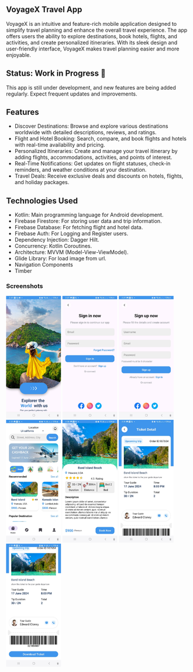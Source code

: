 ## VoyageX Travel App
VoyageX is an intuitive and feature-rich mobile application designed to simplify travel planning and enhance the overall travel experience. The app offers users the ability to explore destinations, book hotels, flights, and activities, and create personalized itineraries. With its sleek design and user-friendly interface, VoyageX makes travel planning easier and more enjoyable.

## Status: Work in Progress 🚧
This app is still under development, and new features are being added regularly. Expect frequent updates and improvements.

## Features
* Discover Destinations: Browse and explore various destinations worldwide with detailed descriptions, reviews, and ratings.
* Flight and Hotel Booking: Search, compare, and book flights and hotels with real-time availability and pricing.
* Personalized Itineraries: Create and manage your travel itinerary by adding flights, accommodations, activities, and points of interest.
* Real-Time Notifications: Get updates on flight statuses, check-in reminders, and weather conditions at your destination.
* Travel Deals: Receive exclusive deals and discounts on hotels, flights, and holiday packages.
  
## Technologies Used
* Kotlin: Main programming language for Android development.
* Firebase Firestore: For storing user data and trip information.
* Firebase Database: For fetching flight and hotel data.
* Firebase Auth: For Logging and Register users.
* Dependency Injection: Dagger Hilt.
* Concurrency: Kotlin Coroutines.
* Architecture: MVVM (Model-View-ViewModel).
* Glide Library: For load image from url.
* Navigation Components
* Timber

### Screenshots
<div>
<img src="https://github.com/redaxxxx/VoyageX/blob/master/intro.jpeg" width="150" title="Intro Screen">
<img src="https://github.com/redaxxxx/VoyageX/blob/master/login.jpeg" width="150" title="Login Screen">
<img src="https://github.com/redaxxxx/VoyageX/blob/master/register.jpeg" width="150" title="Register Screen">
<img src="https://github.com/redaxxxx/VoyageX/blob/master/dashboard.jpeg" width="150" title="Dashboard Screen">
<img src="https://github.com/redaxxxx/VoyageX/blob/master/detail.jpeg" width="150" title="Detail Screen">
<img src="https://github.com/redaxxxx/VoyageX/blob/master/ticket%201.jpeg" width="150" title="Detail Ticket Screen">
<img src="https://github.com/redaxxxx/VoyageX/blob/master/ticket%202.jpeg" width="150" title="Detail Ticket Screen">
</div>